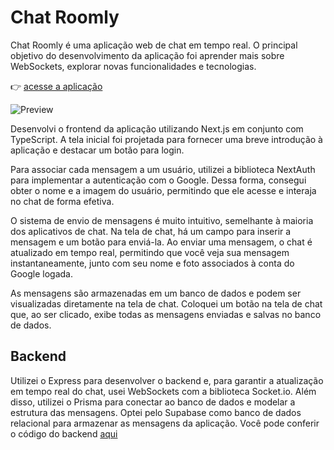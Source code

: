 # Chat Roomly

Chat Roomly é uma aplicação web de chat em tempo real. O principal objetivo do desenvolvimento da aplicação foi aprender mais sobre WebSockets, explorar novas funcionalidades e tecnologias.

👉 [acesse a aplicação](https://chat-roomly.vercel.app)

![Preview](https://utfs.io/f/996547c6-8b1a-4dcf-a296-a277094162c4-gsen88.png)

Desenvolvi o frontend da aplicação utilizando Next.js em conjunto com TypeScript. A tela inicial foi projetada para fornecer uma breve introdução à aplicação e destacar um botão para login.

Para associar cada mensagem a um usuário, utilizei a biblioteca NextAuth para implementar a autenticação com o Google. Dessa forma, consegui obter o nome e a imagem do usuário, permitindo que ele acesse e interaja no chat de forma efetiva.

O sistema de envio de mensagens é muito intuitivo, semelhante à maioria dos aplicativos de chat. Na tela de chat, há um campo para inserir a mensagem e um botão para enviá-la. Ao enviar uma mensagem, o chat é atualizado em tempo real, permitindo que você veja sua mensagem instantaneamente, junto com seu nome e foto associados à conta do Google logada.

As mensagens são armazenadas em um banco de dados e podem ser visualizadas diretamente na tela de chat. Coloquei um botão na tela de chat que, ao ser clicado, exibe todas as mensagens enviadas e salvas no banco de dados.

## Backend

Utilizei o Express para desenvolver o backend e, para garantir a atualização em tempo real do chat, usei WebSockets com a biblioteca Socket.io. Além disso, utilizei o Prisma para conectar ao banco de dados e modelar a estrutura das mensagens. Optei pelo Supabase como banco de dados relacional para armazenar as mensagens da aplicação.
Você pode conferir o código do backend [aqui](https://github.com/arisonfirmino/api-chat-roomly)
